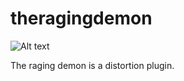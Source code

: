 # theragingdemon
![Alt text](rd.PND?raw=true "the raging demon.")

The raging demon is a distortion plugin.
